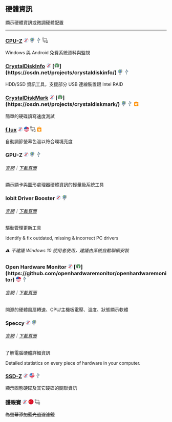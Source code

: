 ## 硬體資訊

顯示硬體資訊或微調硬體配置

---

### [CPU-Z](http://www.cpuid.com/softwares/cpu-z.html) ![](../assets/free.png) ![](../assets/earth-globe.png) ![](../assets/usb.png) ![](../assets/multi_platform.png)

Windows 與 Android 免費系統資料與監視

### [CrystalDiskInfo](http://crystalmark.info/software/CrystalDiskInfo/index-e.html) ![](../assets/free.png) [![](../assets/open-source-icon.png "BSD@OSDN: https://osdn.net/projects/crystaldiskinfo/")](https://osdn.net/projects/crystaldiskinfo/) ![](../assets/earth-globe.png) ![](../assets/usb.png)

HDD/SSD 資訊工具，支援部分 USB 連線裝置跟 Intel RAID

### [CrystalDiskMark](http://crystalmark.info/software/CrystalDiskMark/index-e.html) ![](../assets/free.png) [![](../assets/open-source-icon.png "BSD@OSDN: https://osdn.net/projects/crystaldiskmark/")](https://osdn.net/projects/crystaldiskmark/) ![](../assets/earth-globe.png) ![](../assets/usb.png) ![](../assets/windows-store.png)

簡單的硬碟讀寫速度測試

### [f.lux](http://stereopsis.com/flux/) ![](../assets/free.png) ![](../assets/united-states.png) ![](../assets/multi_platform.png) ![](../assets/windows-store.png)

自動調節螢幕色溫以符合環境亮度

### GPU-Z ![](../assets/free.png) ![](../assets/earth-globe.png) ![](../assets/usb.png)

###### [官網](https://www.techpowerup.com/gpuz/)｜[下載頁面](https://www.techpowerup.com/download/techpowerup-gpu-z/#)

顯示顯卡與圖形處理器硬體資訊的輕量級系統工具

### Iobit Driver Booster ![](../assets/free.png) ![](../assets/earth-globe.png)

###### [官網](http://www.iobit.com/en/driver-booster.php)｜[下載頁面](http://download.cnet.com/Driver-Booster/3001-18513_4-75992725.html?hasJs=n&part=dl-)

驅動管理更新工具

Identify & fix outdated, missing & incorrect PC drivers

###### ⚠ 不建議 Windows 10 使用者使用，建議由系統自動聯網安裝

### Open Hardware Monitor ![](../assets/free.png) [![](../assets/open-source-icon.png "MPL 2.0@GitHub: https://github.com/openhardwaremonitor/openhardwaremonitor")](https://github.com/openhardwaremonitor/openhardwaremonitor) ![](../assets/united-states.png) ![](../assets/usb.png)

###### [官網](http://openhardwaremonitor.org/)｜[下載頁面](http://openhardwaremonitor.org/downloads/)

開源的硬體風扇轉速、CPU/主機板電壓、溫度、狀態顯示軟體

### Speccy ![](../assets/free.png) ![](../assets/earth-globe.png)

###### [官網](https://www.piriform.com/speccy)｜[下載頁面](https://www.piriform.com/speccy/download/standard)

了解電腦硬體詳細資訊

Detailed statistics on every piece of hardware in your computer.

### [SSD-Z](http://aezay.dk/aezay/ssdz/) ![](../assets/free.png) ![](../assets/united-states.png) ![](../assets/usb.png)

顯示固態硬碟及其它硬碟的關聯資訊

### ~~護眼寶~~ ![](../assets/free.png) ![](../assets/china.png) ![](../assets/multi_platform.png)

~~為螢幕添加藍光過濾濾鏡~~
